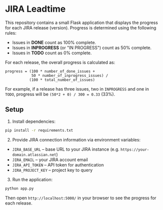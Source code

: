 # JIRA Leadtime

This repository contains a small Flask application that displays the
progress for each JIRA release (version). Progress is determined using
the following rules:

- Issues in **DONE** count as 100% complete.
- Issues in **INPROGRESS** (or "IN PROGRESS") count as 50% complete.
- Issues in **TODO** count as 0% complete.

For each release, the overall progress is calculated as:

```
progress = (100 * number_of_done_issues +
            50 * number_of_inprogress_issues) /
           (100 * total_number_of_issues)
```

For example, if a release has three issues, two in `INPROGRESS` and one
in `TODO`, progress will be `(50*2 + 0) / 300 = 0.33` (33%).

## Setup

1. Install dependencies:

```bash
pip install -r requirements.txt
```

2. Provide JIRA connection information via environment variables:

- `JIRA_BASE_URL` – base URL to your JIRA instance (e.g.
  `https://your-domain.atlassian.net`)
- `JIRA_EMAIL` – your JIRA account email
- `JIRA_API_TOKEN` – API token for authentication
- `JIRA_PROJECT_KEY` – project key to query

3. Run the application:

```bash
python app.py
```

Then open `http://localhost:5000/` in your browser to see the progress
for each release.
